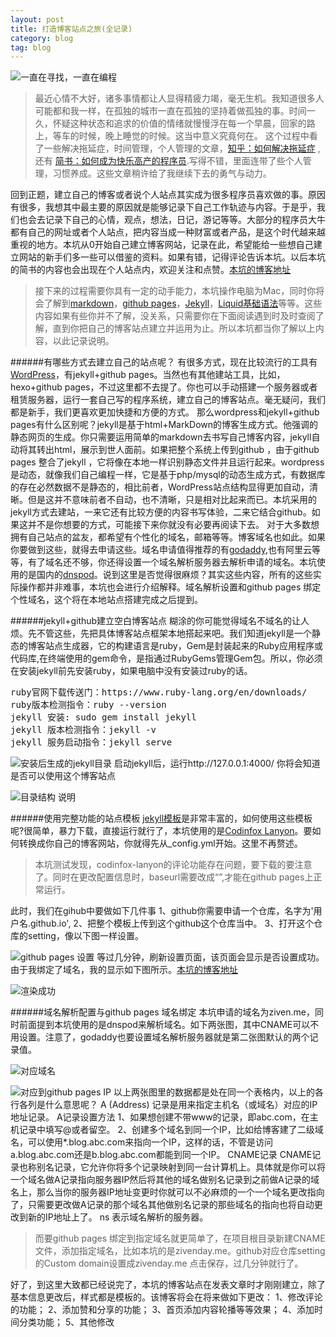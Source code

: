 ```yaml
---
layout: post
title: 打造博客站点之旅(全记录)
category: blog
tag: blog
---
```

![一直在寻找，一直在编程](http://upload-images.jianshu.io/upload_images/4455053-537d622813d33902.jpeg?imageMogr2/auto-orient/strip%7CimageView2/2/w/1240)
>最近心情不大好，诸多事情都让人显得精疲力竭，毫无生机。我知道很多人可能都和我一样，在孤独的城市一直在孤独的坚持着做孤独的事。时间一久，怀疑这种状态和追求的价值的情绪就慢慢浮在每一个早晨，回家的路上，等车的时候，晚上睡觉的时候。这当中意义究竟何在。
 这个过程中看了一些解决拖延症，时间管理，个人管理的文章，[知乎：如何解决拖延症](https://www.baidu.com/link?url=m_egjSpMgGZhEY8LMZ3qcrwc_niBRyQ9zD1da0ljaKFGyXU_3uzZvKQuGH34sqBsbxzcLltd4y8GR9V-7uXA5a&wd=&eqid=86c395e700003e1e000000065966d9ea) ,还有 [简书：如何成为快乐高产的程序员](http://www.jianshu.com/p/7c4fcd8ac19e).写得不错，里面连带了些个人管理，习惯养成。这些文章稍许给了我继续下去的勇气与动力。

回到正题，建立自己的博客或者说个人站点其实成为很多程序员喜欢做的事。原因有很多，我想其中最主要的原因就是能够记录下自己工作轨迹与内容。于是乎，我们也会去记录下自己的心情，观点，想法，日记，游记等等。大部分的程序员大牛都有自己的网址或者个人站点，把内容当成一种财富或者产品，是这个时代越来越重视的地方。本坑从0开始自己建立博客网站，记录在此，希望能给一些想自己建立网站的新手们多一些可以借鉴的资料。如果有错，记得评论告诉本坑。以后本坑的简书的内容也会出现在个人站点内，欢迎关注和点赞。[本坑的博客地址](http://zivenday.me)

>接下来的过程需要你具有一定的动手能力，本坑操作电脑为Mac，同时你将会了解到[markdown](http://www.appinn.com/markdown/)，[github pages](https://pages.github.com/)，[Jekyll](http://jekyllrb.com/)，[Liquid基础语法](http://www.cnblogs.com/lslvxy/p/3651936.html)等等。这些内容如果有些你并不了解，没关系，只需要你在下面阅读遇到时及时查阅了解，直到你把自己的博客站点建立并运用为止。所以本坑都当你了解以上内容，以此记录说明。

######有哪些方式去建立自己的站点呢？
有很多方式，现在比较流行的工具有[WordPress](https://cn.wordpress.org/)，有jekyll+github pages。当然也有其他建站工具，比如，hexo+github pages，不过这里都不去提了。你也可以手动搭建一个服务器或者租赁服务器，运行一套自己写的程序系统，建立自己的博客站点。毫无疑问，我们都是新手，我们更喜欢更加快捷和方便的方式。
     那么wordpress和jekyll+github pages有什么区别呢？jekyll是基于html+MarkDown的博客生成方式。他强调的静态网页的生成。你只需要运用简单的markdown去书写自己博客内容，jekyll自动将其转出html，展示到世人面前。如果把整个系统上传到github ，由于github pages 整合了jekyll ，它将像在本地一样识别静态文件并且运行起来。wordpress是动态，就像我们自己编程一样，它是基于php/mysql的动态生成方式，有数据库的存在必然数据不是静态的，相比前者，WordPress站点结构显得更加自动，清晰。但是这并不意味前者不自动，也不清晰，只是相对比起来而已。本坑采用的jekyll方式去建站，一来它还有比较方便的内容书写体验，二来它结合github。如果这并不是你想要的方式，可能接下来你就没有必要再阅读下去。
对于大多数想拥有自己站点的盆友，都希望有个性化的域名，邮箱等等。博客域名也如此。如果你要做到这些，就得去申请这些。域名申请值得推荐的有[godaddy](https://sg.godaddy.com/zh?tmskey=1dom_23&isc=gennbacn03&countrview=1&currencytype=CNY&cvosrc=ppc.baidu&mkwid=1edNUgIP8_pcrid_10564083847_pdv_c),也有阿里云等等，有了域名还不够，你还得设置一个域名解析服务器去解析申请的域名。本坑使用的是国内的[dnspod](https://www.dnspod.cn/)。说到这里是否觉得很麻烦？其实这些内容，所有的这些实际操作都并非难事，本坑也会进行介绍解释。域名解析设置和github pages 绑定个性域名，这个将在本地站点搭建完成之后提到。

######jekyll+github建立空白博客站点
糊涂的你可能觉得域名不域名的让人烦。先不管这些，先把具体博客站点框架本地搭起来吧。我们知道jekyll是一个静态的博客站点生成器，它的构建语言是ruby，Gem是封装起来的Ruby应用程序或代码库,在终端使用的gem命令，是指通过RubyGems管理Gem包。所以，你必须在安装jekyll前先安装ruby，如果电脑中没有安装过ruby的话。
<pre>ruby官网下载传送门：https://www.ruby-lang.org/en/downloads/
ruby版本检测指令：ruby --version
jekyll 安装: sudo gem install jekyll
jekyll 版本检测指令：jekyll -v
jekyll 服务启动指令：jekyll serve
</pre>

![安装后生成的jekyll目录](http://upload-images.jianshu.io/upload_images/4455053-1e64105bbf7749ac.png?imageMogr2/auto-orient/strip%7CimageView2/2/w/1240)
启动jekyll后，运行http://127.0.0.1:4000/  你将会知道是否可以使用这个博客站点


![目录结构 说明](http://upload-images.jianshu.io/upload_images/4455053-53079708acee2a3b.png?imageMogr2/auto-orient/strip%7CimageView2/2/w/1240)


######使用完整功能的站点模板
[jekyll模板](http://jekyllthemes.org/)是非常丰富的，如何使用这些模板呢?很简单，暴力下载，直接运行就行了，本坑使用的是[Codinfox Lanyon](http://jekyllthemes.org/themes/codinfox-lanyon/)。要如何转换成你自己的博客网站，你就得先从_config.yml开始。这里不再赘述。
>本坑测试发现，codinfox-lanyon的评论功能存在问题，要下载的要注意了。同时在更改配置信息时，baseurl需要改成“”,才能在github pages上正常运行。

此时，我们在gihub中要做如下几件事
1、github你需要申请一个仓库，名字为'用户名.github.io',
2、把整个模板上传到这个github这个仓库当中。
3、打开这个仓库的setting，像以下图一样设置。


![github pages 设置](http://upload-images.jianshu.io/upload_images/4455053-3f3175a20a1415c8.png?imageMogr2/auto-orient/strip%7CimageView2/2/w/1240)
等过几分钟，刷新设置页面，该页面会显示是否设置成功。由于我绑定了域名，我的显示如下图所示。[本坑的博客地址](http://zivenday.me)

![渲染成功](http://upload-images.jianshu.io/upload_images/4455053-24b66e9898fa7400.png?imageMogr2/auto-orient/strip%7CimageView2/2/w/1240)




######域名解析配置与github pages 域名绑定
本坑申请的域名为ziven.me，同时前面提到本坑使用的是dnspod来解析域名。如下两张图，其中CNAME可以不用设置。注意了，godaddy也要设置域名解析服务器就是第二张图默认的两个记录值。

![对应域名](http://upload-images.jianshu.io/upload_images/4455053-365815c19baa0b65.png?imageMogr2/auto-orient/strip%7CimageView2/2/w/1240)

![对应到github pages IP](http://upload-images.jianshu.io/upload_images/4455053-e5d6e4464477cd17.png?imageMogr2/auto-orient/strip%7CimageView2/2/w/1240)
以上两张图里的数据都是处在同一个表格内，以上的各行各列是什么意思呢？
  A (Address) 记录是用来指定主机名（或域名）对应的IP地址记录。
    A记录设置方法
    1、如果想创建不带www的记录，即abc.com，在主机记录中填写@或者留空。
    2、创建多个域名到同一个IP，比如给博客建了二级域名，可以使用*.blog.abc.com来指向一个IP，这样的话，不管是访问a.blog.abc.com还是b.blog.abc.com都能到同一个IP。
CNAME记录
    CNAME记录也称别名记录，它允许你将多个记录映射到同一台计算机上。具体就是你可以将一个域名做A记录指向服务器IP然后将其他的域名做别名记录到之前做A记录的域名上，那么当你的服务器IP地址变更时你就可以不必麻烦的一个一个域名更改指向了，只需要更改做A记录的那个域名其他做别名记录的那些域名的指向也将自动更改到新的IP地址上了。
ns 表示域名解析的服务器。
>而要github pages 绑定到指定域名就更简单了，在项目根目录新建CNAME文件，添加指定域名，比如本坑的是zivenday.me。github对应仓库setting的Custom domain设置成zivenday.me 点击保存，过几分钟就行了。

好了，到这里大致都已经说完了，本坑的博客站点在发表文章时才刚刚建立，除了基本信息更改后，样式都是模板的。该博客将会在将来做如下更改：
1、修改评论的功能；
2、添加赞和分享的功能；
3、首页添加内容轮播等等效果；
4、添加时间分类功能；
5、其他修改